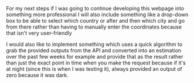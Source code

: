 For my next steps if I was going to continue developing this webpage into something more professional I will also include something like a drop-down box to be able to select which country or after and then which city and go from there rather than having to manually enter the coordinates because that isn't very user-friendly

 I would also like to implement something which uses a quick algorithm to grab the provided outputs from the API and converted into an estimation over the past few weeks for example and provide that as the result rather than just the exact point in time when you make the request because if it's at night (since this is when I was testing it), always provided an output of zero because it was dark.